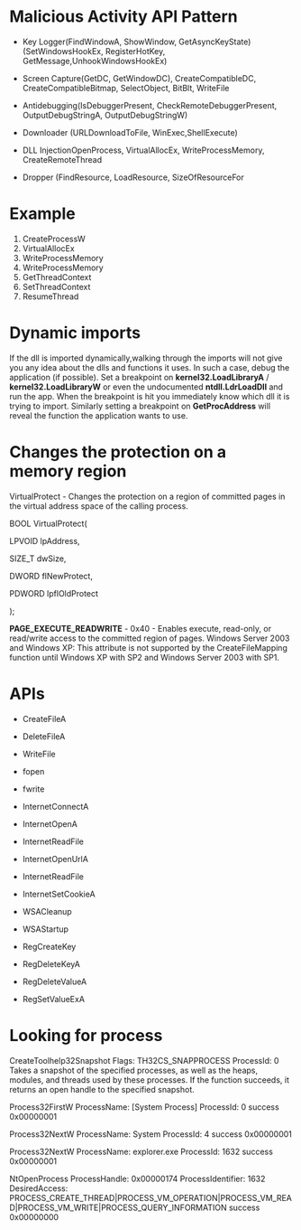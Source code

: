 # Malicious Activity API Pattern

- Key Logger(FindWindowA, ShowWindow, GetAsyncKeyState) (SetWindowsHookEx, RegisterHotKey, GetMessage,UnhookWindowsHookEx)

- Screen Capture(GetDC, GetWindowDC), CreateCompatibleDC, CreateCompatibleBitmap, SelectObject, BitBlt, WriteFile 

- Antidebugging(IsDebuggerPresent, CheckRemoteDebuggerPresent, OutputDebugStringA, OutputDebugStringW) 

- Downloader (URLDownloadToFile, WinExec,ShellExecute)

- DLL InjectionOpenProcess, VirtualAllocEx, WriteProcessMemory, CreateRemoteThread 

- Dropper (FindResource, LoadResource, SizeOfResourceFor


# Example

1. CreateProcessW
2. VirtualAllocEx
3. WriteProcessMemory
4. WriteProcessMemory
5. GetThreadContext
6. SetThreadContext
7. ResumeThread

# Dynamic imports

If the dll is imported dynamically,walking through the imports will not give you any idea about the dlls and functions it uses. In such a case, debug the application (if possible). Set a breakpoint on **kernel32.LoadLibraryA** / **kernel32.LoadLibraryW** or even the undocumented **ntdll.LdrLoadDll** and run the app. When the breakpoint is hit you immediately know which dll it is trying to import. Similarly setting a breakpoint on **GetProcAddress** will reveal the function the application wants to use.

# Changes the protection on a memory region

VirtualProtect - Changes the protection on a region of committed pages in the virtual address space of the calling process.

BOOL VirtualProtect(

  LPVOID lpAddress,
  
  SIZE_T dwSize,
  
  DWORD  flNewProtect,
  
  PDWORD lpflOldProtect
  
);



**PAGE_EXECUTE_READWRITE** - 0x40 - Enables execute, read-only, or read/write access to the committed region of pages.
Windows Server 2003 and Windows XP: This attribute is not supported by the CreateFileMapping function until Windows XP with SP2 and Windows Server 2003 with SP1.

# APIs

- CreateFileA
- DeleteFileA
- WriteFile
- fopen
- fwrite

- InternetConnectA
- InternetOpenA
- InternetReadFile
- InternetOpenUrlA
- InternetReadFile
- InternetSetCookieA
- WSACleanup
- WSAStartup

- RegCreateKey
- RegDeleteKeyA
- RegDeleteValueA
- RegSetValueExA

# Looking for process

CreateToolhelp32Snapshot 	Flags: TH32CS_SNAPPROCESS ProcessId: 0
Takes a snapshot of the specified processes, as well as the heaps, modules, and threads used by these processes. If the function succeeds, it returns an open handle to the specified snapshot.

Process32FirstW 	ProcessName: [System Process] ProcessId: 0 	success 	0x00000001 	

Process32NextW 	ProcessName: System ProcessId: 4 	success 	0x00000001

Process32NextW 	ProcessName: explorer.exe ProcessId: 1632 success 	0x00000001

NtOpenProcess 	ProcessHandle: 0x00000174 ProcessIdentifier: 1632
DesiredAccess: PROCESS_CREATE_THREAD|PROCESS_VM_OPERATION|PROCESS_VM_READ|PROCESS_VM_WRITE|PROCESS_QUERY_INFORMATION
	success 	0x00000000
